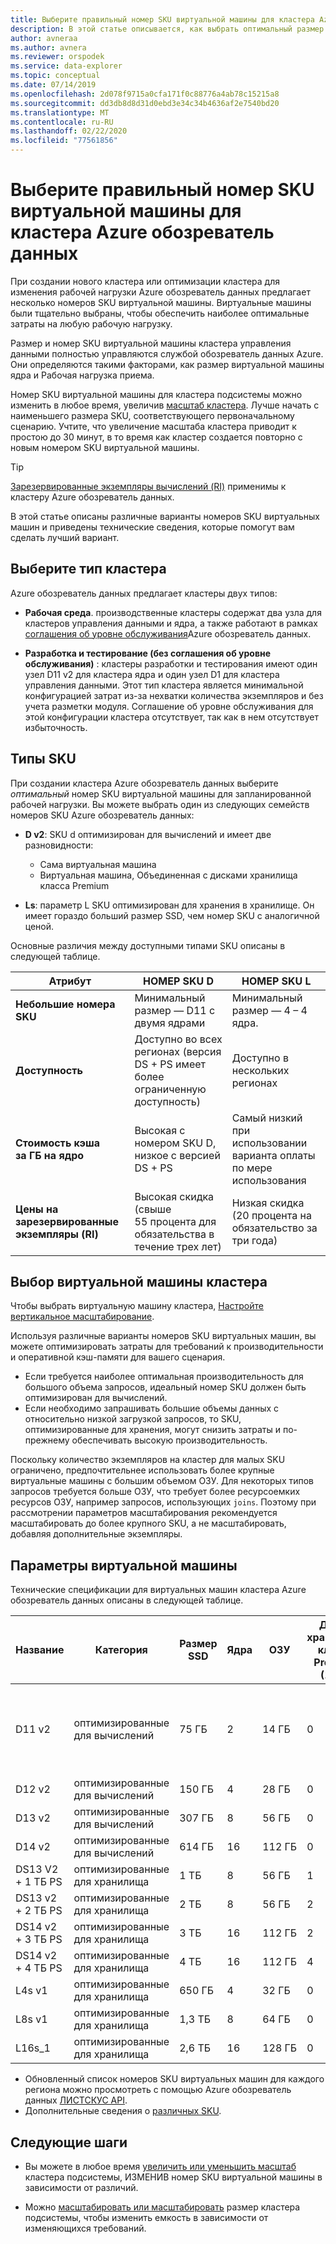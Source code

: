 ```yaml
---
title: Выберите правильный номер SKU виртуальной машины для кластера Azure обозреватель данных
description: В этой статье описывается, как выбрать оптимальный размер SKU для кластера Azure обозреватель данных.
author: avneraa
ms.author: avnera
ms.reviewer: orspodek
ms.service: data-explorer
ms.topic: conceptual
ms.date: 07/14/2019
ms.openlocfilehash: 2d078f9715a0cfa171f0c88776a4ab78c15215a8
ms.sourcegitcommit: dd3db8d8d31d0ebd3e34c34b4636af2e7540bd20
ms.translationtype: MT
ms.contentlocale: ru-RU
ms.lasthandoff: 02/22/2020
ms.locfileid: "77561856"
---
```

# <a name="select-the-correct-vm-sku-for-your-azure-data-explorer-cluster"></a>Выберите правильный номер SKU виртуальной машины для кластера Azure обозреватель данных 

При создании нового кластера или оптимизации кластера для изменения рабочей нагрузки Azure обозреватель данных предлагает несколько номеров SKU виртуальной машины. Виртуальные машины были тщательно выбраны, чтобы обеспечить наиболее оптимальные затраты на любую рабочую нагрузку. 

Размер и номер SKU виртуальной машины кластера управления данными полностью управляются службой обозреватель данных Azure. Они определяются такими факторами, как размер виртуальной машины ядра и Рабочая нагрузка приема. 

Номер SKU виртуальной машины для кластера подсистемы можно изменить в любое время, увеличив [масштаб кластера](manage-cluster-vertical-scaling.md). Лучше начать с наименьшего размера SKU, соответствующего первоначальному сценарию. Учтите, что увеличение масштаба кластера приводит к простою до 30 минут, в то время как кластер создается повторно с новым номером SKU виртуальной машины.

> [!TIP]
> [Зарезервированные экземпляры вычислений (RI)](https://docs.microsoft.com/azure/virtual-machines/windows/prepay-reserved-vm-instances) применимы к кластеру Azure обозреватель данных.  

В этой статье описаны различные варианты номеров SKU виртуальных машин и приведены технические сведения, которые помогут вам сделать лучший вариант.

## <a name="select-a-cluster-type"></a>Выберите тип кластера

Azure обозреватель данных предлагает кластеры двух типов:

* **Рабочая среда**. производственные кластеры содержат два узла для кластеров управления данными и ядра, а также работают в рамках [соглашения об уровне обслуживания](https://azure.microsoft.com/support/legal/sla/data-explorer/v1_0/)Azure обозреватель данных.

* **Разработка и тестирование (без соглашения об уровне обслуживания)** : кластеры разработки и тестирования имеют один узел D11 v2 для кластера ядра и один узел D1 для кластера управления данными. Этот тип кластера является минимальной конфигурацией затрат из-за нехватки количества экземпляров и без учета разметки модуля. Соглашение об уровне обслуживания для этой конфигурации кластера отсутствует, так как в нем отсутствует избыточность.

## <a name="sku-types"></a>Типы SKU

При создании кластера Azure обозреватель данных выберите *оптимальный* номер SKU виртуальной машины для запланированной рабочей нагрузки. Вы можете выбрать один из следующих семейств номеров SKU Azure обозреватель данных:

* **D v2**: SKU d оптимизирован для вычислений и имеет две разновидности:
    * Сама виртуальная машина
    * Виртуальная машина, Объединенная с дисками хранилища класса Premium

* **Ls**: параметр L SKU оптимизирован для хранения в хранилище. Он имеет гораздо больший размер SSD, чем номер SKU с аналогичной ценой.

Основные различия между доступными типами SKU описаны в следующей таблице.
 
| Атрибут | НОМЕР SKU D | НОМЕР SKU L |
|---|---|---
|**Небольшие номера SKU**|Минимальный размер — D11 с двумя ядрами|Минимальный размер — 4 – 4 ядра. |
|**Доступность**|Доступно во всех регионах (версия DS + PS имеет более ограниченную доступность)|Доступно в нескольких регионах |
|**Стоимость кэша за&nbsp;ГБ на ядро**|Высокая с номером SKU D, низкое с версией DS + PS|Самый низкий при использовании варианта оплаты по мере использования |
|**Цены на зарезервированные экземпляры (RI)**|Высокая скидка (свыше 55&nbsp;процента для обязательства в течение трех лет)|Низкая скидка (20&nbsp;процента на обязательство за три года) |  

## <a name="select-your-cluster-vm"></a>Выбор виртуальной машины кластера 

Чтобы выбрать виртуальную машину кластера, [Настройте вертикальное масштабирование](manage-cluster-vertical-scaling.md#configure-vertical-scaling). 

Используя различные варианты номеров SKU виртуальных машин, вы можете оптимизировать затраты для требований к производительности и оперативной кэш-памяти для вашего сценария. 
* Если требуется наиболее оптимальная производительность для большого объема запросов, идеальный номер SKU должен быть оптимизирован для вычислений. 
* Если необходимо запрашивать большие объемы данных с относительно низкой загрузкой запросов, то SKU, оптимизированные для хранения, могут снизить затраты и по-прежнему обеспечивать высокую производительность.

Поскольку количество экземпляров на кластер для малых SKU ограничено, предпочтительнее использовать более крупные виртуальные машины с большим объемом ОЗУ. Для некоторых типов запросов требуется больше ОЗУ, что требует более ресурсоемких ресурсов ОЗУ, например запросов, использующих `joins`. Поэтому при рассмотрении параметров масштабирования рекомендуется масштабировать до более крупного SKU, а не масштабировать, добавляя дополнительные экземпляры.

## <a name="vm-options"></a>Параметры виртуальной машины

Технические спецификации для виртуальных машин кластера Azure обозреватель данных описаны в следующей таблице.

|**Название**| **Категория** | **Размер SSD** | **Ядра** | **ОЗУ** | **Диски хранилища класса Premium (1&nbsp;ТБ)**| **Минимальное число экземпляров на кластер** | **Максимальное число экземпляров на кластер**
|---|---|---|---|---|---|---|---
|D11 v2| оптимизированные для вычислений | 75&nbsp;ГБ    | 2 | 14&nbsp;ГБ | 0 | 1 | 8 (за исключением SKU для разработки и тестирования, который равен 1)
|D12 v2| оптимизированные для вычислений | 150&nbsp;ГБ   | 4 | 28&nbsp;ГБ | 0 | 2 | 16
|D13 v2| оптимизированные для вычислений | 307&nbsp;ГБ   | 8 | 56&nbsp;ГБ | 0 | 2 | 1000
|D14 v2| оптимизированные для вычислений | 614&nbsp;ГБ   | 16| 112&nbsp;ГБ | 0 | 2 | 1000
|DS13 V2 + 1&nbsp;ТБ&nbsp;PS| оптимизированные для хранилища | 1&nbsp;ТБ | 8 | 56&nbsp;ГБ | 1 | 2 | 1000
|DS13 v2 + 2&nbsp;ТБ&nbsp;PS| оптимизированные для хранилища | 2&nbsp;ТБ | 8 | 56&nbsp;ГБ | 2 | 2 | 1000
|DS14 v2 + 3&nbsp;ТБ&nbsp;PS| оптимизированные для хранилища | 3&nbsp;ТБ | 16 | 112&nbsp;ГБ | 2 | 2 | 1000
|DS14 v2 + 4&nbsp;ТБ&nbsp;PS| оптимизированные для хранилища | 4&nbsp;ТБ | 16 | 112&nbsp;ГБ | 4 | 2 | 1000
|L4s v1| оптимизированные для хранилища | 650&nbsp;ГБ | 4 | 32&nbsp;ГБ | 0 | 2 | 16
|L8s v1| оптимизированные для хранилища | 1,3&nbsp;ТБ | 8 | 64&nbsp;ГБ | 0 | 2 | 1000
|L16s_1| оптимизированные для хранилища | 2,6&nbsp;ТБ | 16| 128&nbsp;ГБ | 0 | 2 | 1000

* Обновленный список номеров SKU виртуальных машин для каждого региона можно просмотреть с помощью Azure обозреватель данных [ЛИСТСКУС API](/dotnet/api/microsoft.azure.management.kusto.clustersoperationsextensions.listskus?view=azure-dotnet). 
* Дополнительные сведения о [различных SKU](/azure/virtual-machines/windows/sizes). 

## <a name="next-steps"></a>Следующие шаги

* Вы можете в любое время [увеличить или уменьшить масштаб](manage-cluster-vertical-scaling.md) кластера подсистемы, ИЗМЕНИВ номер SKU виртуальной машины в зависимости от различий. 

* Можно [масштабировать или масштабировать](manage-cluster-horizontal-scaling.md) размер кластера подсистемы, чтобы изменить емкость в зависимости от изменяющихся требований.

